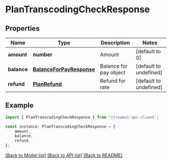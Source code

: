 # PlanTranscodingCheckResponse


## Properties

Name | Type | Description | Notes
------------ | ------------- | ------------- | -------------
**amount** | **number** | Amount | [default to 0]
**balance** | [**BalanceForPayResponse**](BalanceForPayResponse.md) | Balance for pay object | [default to undefined]
**refund** | [**PlanRefund**](PlanRefund.md) | Refund for rate | [default to undefined]

## Example

```typescript
import { PlanTranscodingCheckResponse } from 'streamvi-api-client';

const instance: PlanTranscodingCheckResponse = {
    amount,
    balance,
    refund,
};
```

[[Back to Model list]](../README.md#documentation-for-models) [[Back to API list]](../README.md#documentation-for-api-endpoints) [[Back to README]](../README.md)

